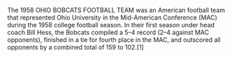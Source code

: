 The 1958 OHIO BOBCATS FOOTBALL TEAM was an American football team that represented Ohio University in the Mid-American Conference (MAC) during the 1958 college football season. In their first season under head coach Bill Hess, the Bobcats compiled a 5–4 record (2–4 against MAC opponents), finished in a tie for fourth place in the MAC, and outscored all opponents by a combined total of 159 to 102.[1]
